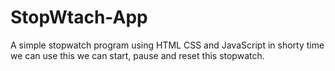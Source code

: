 # StopWtach-App
A simple stopwatch program using HTML CSS and JavaScript  in shorty time we can use this we can start, pause and reset  this stopwatch.
